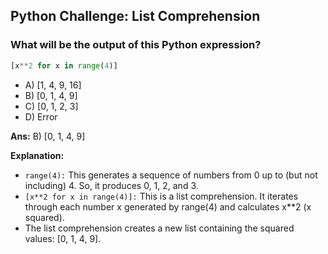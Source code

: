 ## Python Challenge: List Comprehension

### What will be the output of this Python expression?
  ```python
  [x**2 for x in range(4)]
  ```
- A) [1, 4, 9, 16]
- B) [0, 1, 4, 9]
- C) [0, 1, 2, 3]
- D) Error

**Ans:** B) [0, 1, 4, 9]

**Explanation:**
- `range(4):` This generates a sequence of numbers from 0 up to (but not including) 4. So, it produces 0, 1, 2, and 3.
- `[x**2 for x in range(4)]:` This is a list comprehension. It iterates through each number x generated by range(4) and calculates x**2 (x squared).
- The list comprehension creates a new list containing the squared values: [0, 1, 4, 9].